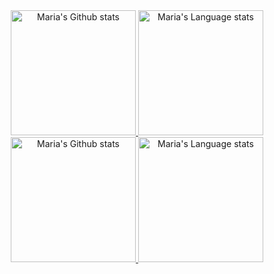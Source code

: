 <!-- Light Mode -->
<div align="center">
    <a href="https://github.com/anuraghazra/github-readme-stats#gh-light-mode-only">
        <img height=200 
            src="https://github-readme-stats-git-masterrstaa-rickstaa.vercel.app/api?username=oanamariabalaita&count_private=true&include_all_commits=true&line_height=28&card_width=460&include_orgs=true&theme=default&show_icons=true#gh-light-mode-only"
            alt="Maria's Github stats" />
    </a>
    <a href="https://github.com/anuraghazra/github-readme-stats#gh-light-mode-only">
        <img height=200 
            src="https://github-readme-stats-git-masterrstaa-rickstaa.vercel.app/api/top-langs/?username=oanamariabalaita&count_private&include_all_commits=true&layout=compact&langs_count=10&hide=css&include_orgs=true&theme=default&show_icons=true#gh-light-mode-only"
            alt="Maria's Language stats" />
    </a>
</div>

<!-- Dark Mode -->
<div align="center"> 
    <a href="https://github.com/anuraghazra/github-readme-stats#gh-dark-mode-only">
        <img height=200 
            src="https://github-readme-stats-git-masterrstaa-rickstaa.vercel.app/api?username=oanamariabalaita&count_private=true&include_all_commits=true&line_height=28&hide_border=true&card_width=460&include_orgs=true&theme=react&show_icons=true#gh-dark-mode-only"
            alt="Maria's Github stats" />
    </a>
    <a href="https://github.com/anuraghazra/github-readme-stats#gh-dark-mode-only">
        <img height=200 
            src="https://github-readme-stats-git-masterrstaa-rickstaa.vercel.app/api/top-langs/?username=oanamariabalaita&count_private&include_all_commits=true&layout=compact&langs_count=10&hide=css&hide_border=true&include_orgs=true&theme=react&show_icons=true=000000#gh-dark-mode-only"
            alt="Maria's Language stats" />
    </a>
</div>
